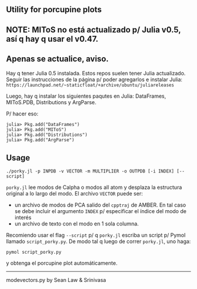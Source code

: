 Utility for porcupine plots
---------

NOTE: MIToS no está actualizado p/ Julia v0.5, así q hay q usar el v0.47.
---
Apenas se actualice, aviso.
---
Hay q tener Julia 0.5 instalada. Estos repos suelen tener Julia actualizado.
Seguir las instrucciones de la página p/ poder agregarlos e instalar Julia:
`https://launchpad.net/~staticfloat/+archive/ubuntu/juliareleases`

Luego, hay q instalar los siguientes paqutes en Julia: DataFrames, MIToS.PDB, Distributions y ArgParse.

P/ hacer eso:

```
julia> Pkg.add("DataFrames")
julia> Pkg.add("MIToS")
julia> Pkg.add("Distributions")
julia> Pkg.add("ArgParse")
```

Usage
---
`./porky.jl -p INPDB -v VECTOR -m MULTIPLIER -o OUTPDB [-i INDEX] [--script]`

`porky.jl` lee modos de Calpha o modos all atom y desplaza la estructura original
a lo largo del modo. El archivo `VECTOR` puede ser:

- un archivo de modos de PCA salido del `cpptraj` de AMBER. En tal caso se debe incluir el argumento `INDEX` p/ especificar el índice del modo de interés
- un archivo de texto con el modo en 1 sola columna.


Recomiendo usar el flag `--script` p/ q `porky.jl` escriba un script p/ Pymol llamado `script_porky.py`.
De modo tal q luego de correr `porky.jl`, uno haga:
```
pymol script_porky.py
```
y obtenga el porcupine plot automáticamente.

---

modevectors.py by Sean Law & Srinivasa
